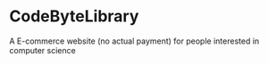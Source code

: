 # CodeByteLibrary
A E-commerce website (no actual payment) for people interested in computer science
